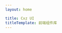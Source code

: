 ```yaml
---
layout: home

title: Cxz UI
titleTemplate: 前端组件库
---
```


<script setup>
import Home from './.vitepress/theme/components/home.vue'
</script>

<Home />
